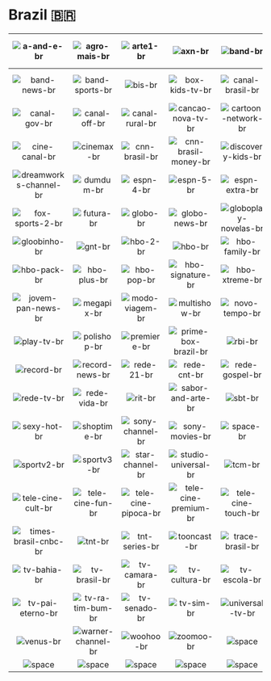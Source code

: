 # Brazil 🇧🇷

| ![a-and-e-br] | ![agro-mais-br] | ![arte1-br] | ![axn-br] | ![band-br] | ![band-internacional-br] |
|:---:|:---:|:---:|:---:|:---:|:---:|
| ![band-news-br] | ![band-sports-br] | ![bis-br] | ![box-kids-tv-br] | ![canal-brasil-br] | ![canal-empreender-br] |
| ![canal-gov-br] | ![canal-off-br] | ![canal-rural-br] | ![cancao-nova-tv-br] | ![cartoon-network-br] | ![cartoonito-br] |
| ![cine-canal-br] | ![cinemax-br] | ![cnn-brasil-br] | ![cnn-brasil-money-br] | ![discovery-kids-br] | ![discovery-turbo-br] |
| ![dreamworks-channel-br] | ![dumdum-br] | ![espn-4-br] | ![espn-5-br] | ![espn-extra-br] | ![fish-tv-br] |
| ![fox-sports-2-br] | ![futura-br] | ![globo-br] | ![globo-news-br] | ![globoplay-novelas-br] | ![gloob-br] |
| ![gloobinho-br] | ![gnt-br] | ![hbo-2-br] | ![hbo-br] | ![hbo-family-br] | ![hbo-mundi-br] |
| ![hbo-pack-br] | ![hbo-plus-br] | ![hbo-pop-br] | ![hbo-signature-br] | ![hbo-xtreme-br] | ![ideal-tv-br] |
| ![jovem-pan-news-br] | ![megapix-br] | ![modo-viagem-br] | ![multishow-br] | ![novo-tempo-br] | ![paramount-network-br] |
| ![play-tv-br] | ![polishop-br] | ![premiere-br] | ![prime-box-brazil-br] | ![rbi-br] | ![rbtv-br] |
| ![record-br] | ![record-news-br] | ![rede-21-br] | ![rede-cnt-br] | ![rede-gospel-br] | ![rede-record-br] |
| ![rede-tv-br] | ![rede-vida-br] | ![rit-br] | ![sabor-and-arte-br] | ![sbt-br] | ![sexprive-br] |
| ![sexy-hot-br] | ![shoptime-br] | ![sony-channel-br] | ![sony-movies-br] | ![space-br] | ![sportv-br] |
| ![sportv2-br] | ![sportv3-br] | ![star-channel-br] | ![studio-universal-br] | ![tcm-br] | ![tele-cine-action-br] |
| ![tele-cine-cult-br] | ![tele-cine-fun-br] | ![tele-cine-pipoca-br] | ![tele-cine-premium-br] | ![tele-cine-touch-br] | ![terraviva-br] |
| ![times-brasil-cnbc-br] | ![tnt-br] | ![tnt-series-br] | ![tooncast-br] | ![trace-brasil-br] | ![tv-aparecida-br] |
| ![tv-bahia-br] | ![tv-brasil-br] | ![tv-camara-br] | ![tv-cultura-br] | ![tv-escola-br] | ![tv-meio-br] |
| ![tv-pai-eterno-br] | ![tv-ra-tim-bum-br] | ![tv-senado-br] | ![tv-sim-br] | ![universal-tv-br] | ![usa-br] |
| ![venus-br] | ![warner-channel-br] | ![woohoo-br] | ![zoomoo-br] | ![space] | ![space] |
| ![space]| ![space]| ![space]| ![space]| ![space]| ![space]|


[a-and-e-br]:a-and-e-br.png
[agro-mais-br]:agro-mais-br.png
[arte1-br]:arte1-br.png
[axn-br]:axn-br.png
[band-br]:band-br.png
[band-internacional-br]:band-internacional-br.png
[band-news-br]:band-news-br.png
[band-sports-br]:band-sports-br.png
[bis-br]:bis-br.png
[box-kids-tv-br]:box-kids-tv-br.png
[canal-brasil-br]:canal-brasil-br.png
[canal-empreender-br]:canal-empreender-br.png
[canal-gov-br]:canal-gov-br.png
[canal-off-br]:canal-off-br.png
[canal-rural-br]:canal-rural-br.png
[cancao-nova-tv-br]:cancao-nova-tv-br.png
[cartoon-network-br]:cartoon-network-br.png
[cartoonito-br]:cartoonito-br.png
[cine-canal-br]:cine-canal-br.png
[cinemax-br]:cinemax-br.png
[cnn-brasil-br]:cnn-brasil-br.png
[cnn-brasil-money-br]:cnn-brasil-money-br.png
[discovery-kids-br]:discovery-kids-br.png
[discovery-turbo-br]:discovery-turbo-br.png
[dreamworks-channel-br]:dreamworks-channel-br.png
[dumdum-br]:dumdum-br.png
[espn-4-br]:espn-4-br.png
[espn-5-br]:espn-5-br.png
[espn-extra-br]:espn-extra-br.png
[fish-tv-br]:fish-tv-br.png
[fox-sports-2-br]:fox-sports-2-br.png
[futura-br]:futura-br.png
[globo-br]:globo-br.png
[globo-news-br]:globo-news-br.png
[globoplay-novelas-br]:globoplay-novelas-br.png
[gloob-br]:gloob-br.png
[gloobinho-br]:gloobinho-br.png
[gnt-br]:gnt-br.png
[hbo-2-br]:hbo-2-br.png
[hbo-br]:hbo-br.png
[hbo-family-br]:hbo-family-br.png
[hbo-mundi-br]:hbo-mundi-br.png
[hbo-pack-br]:hbo-pack-br.png
[hbo-plus-br]:hbo-plus-br.png
[hbo-pop-br]:hbo-pop-br.png
[hbo-signature-br]:hbo-signature-br.png
[hbo-xtreme-br]:hbo-xtreme-br.png
[ideal-tv-br]:ideal-tv-br.png
[jovem-pan-news-br]:jovem-pan-news-br.png
[megapix-br]:megapix-br.png
[modo-viagem-br]:modo-viagem-br.png
[multishow-br]:multishow-br.png
[novo-tempo-br]:novo-tempo-br.png
[paramount-network-br]:paramount-network-br.png
[play-tv-br]:play-tv-br.png
[polishop-br]:polishop-br.png
[premiere-br]:premiere-br.png
[prime-box-brazil-br]:prime-box-brazil-br.png
[rbi-br]:rbi-br.png
[rbtv-br]:rbtv-br.png
[record-br]:record-br.png
[record-news-br]:record-news-br.png
[rede-21-br]:rede-21-br.png
[rede-cnt-br]:rede-cnt-br.png
[rede-gospel-br]:rede-gospel-br.png
[rede-record-br]:rede-record-br.png
[rede-tv-br]:rede-tv-br.png
[rede-vida-br]:rede-vida-br.png
[rit-br]:rit-br.png
[sabor-and-arte-br]:sabor-and-arte-br.png
[sbt-br]:sbt-br.png
[sexprive-br]:sexprive-br.png
[sexy-hot-br]:sexy-hot-br.png
[shoptime-br]:shoptime-br.png
[sony-channel-br]:sony-channel-br.png
[sony-movies-br]:sony-movies-br.png
[space-br]:space-br.png
[sportv-br]:sportv-br.png
[sportv2-br]:sportv2-br.png
[sportv3-br]:sportv3-br.png
[star-channel-br]:star-channel-br.png
[studio-universal-br]:studio-universal-br.png
[tcm-br]:tcm-br.png
[tele-cine-action-br]:tele-cine-action-br.png
[tele-cine-cult-br]:tele-cine-cult-br.png
[tele-cine-fun-br]:tele-cine-fun-br.png
[tele-cine-pipoca-br]:tele-cine-pipoca-br.png
[tele-cine-premium-br]:tele-cine-premium-br.png
[tele-cine-touch-br]:tele-cine-touch-br.png
[terraviva-br]:terraviva-br.png
[times-brasil-cnbc-br]:times-brasil-cnbc-br.png
[tnt-br]:tnt-br.png
[tnt-series-br]:tnt-series-br.png
[tooncast-br]:tooncast-br.png
[trace-brasil-br]:trace-brasil-br.png
[tv-aparecida-br]:tv-aparecida-br.png
[tv-bahia-br]:tv-bahia-br.png
[tv-brasil-br]:tv-brasil-br.png
[tv-camara-br]:tv-camara-br.png
[tv-cultura-br]:tv-cultura-br.png
[tv-escola-br]:tv-escola-br.png
[tv-meio-br]:tv-meio-br.png
[tv-pai-eterno-br]:tv-pai-eterno-br.png
[tv-ra-tim-bum-br]:tv-ra-tim-bum-br.png
[tv-senado-br]:tv-senado-br.png
[tv-sim-br]:tv-sim-br.png
[universal-tv-br]:universal-tv-br.png
[usa-br]:usa-br.png
[venus-br]:venus-br.png
[warner-channel-br]:warner-channel-br.png
[woohoo-br]:woohoo-br.png
[zoomoo-br]:zoomoo-br.png

[space]:../../misc/space-1500.png "Space"


